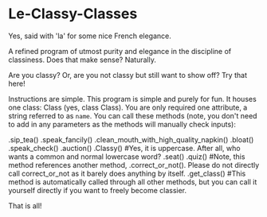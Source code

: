 # Le-Classy-Classes
Yes, said with 'la' for some nice French elegance.

A refined program of utmost purity and elegance in the discipline of classiness. Does that make sense? Naturally.

Are you classy? Or, are you not classy but still want to show off? Try that here!

Instructions are simple. This program is simple and purely for fun. It houses one class: Class (yes, class Class). You are only required one attribute, a string referred to as `name`.
You can call these methods (note, you don't need to add in any parameters as the methods will manually check inputs):

.sip_tea()
.speak_fancily()
.clean_mouth_with_high_quality_napkin()
.bloat()
.speak_check()
.auction()
.Classy() #Yes, it is uppercase. After all, who wants a common and normal lowercase word?
.seat()
.quiz() #Note, this method references another method, .correct_or_not(). Please do not directly call correct_or_not as it barely does anything by itself.
.get_class() #This method is automatically called through all other methods, but you can call it yourself directly if you want to freely become classier.

That is all!
